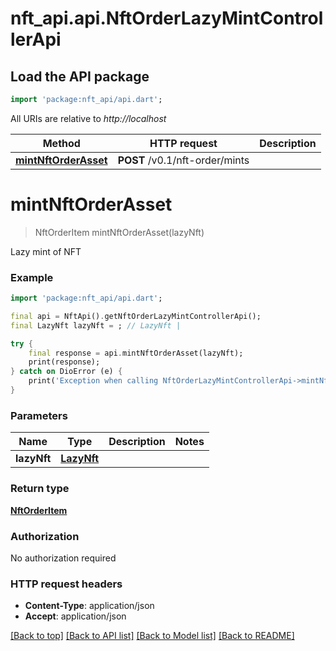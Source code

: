 # nft_api.api.NftOrderLazyMintControllerApi

## Load the API package
```dart
import 'package:nft_api/api.dart';
```

All URIs are relative to *http://localhost*

Method | HTTP request | Description
------------- | ------------- | -------------
[**mintNftOrderAsset**](NftOrderLazyMintControllerApi.md#mintnftorderasset) | **POST** /v0.1/nft-order/mints | 


# **mintNftOrderAsset**
> NftOrderItem mintNftOrderAsset(lazyNft)



Lazy mint of NFT

### Example
```dart
import 'package:nft_api/api.dart';

final api = NftApi().getNftOrderLazyMintControllerApi();
final LazyNft lazyNft = ; // LazyNft | 

try {
    final response = api.mintNftOrderAsset(lazyNft);
    print(response);
} catch on DioError (e) {
    print('Exception when calling NftOrderLazyMintControllerApi->mintNftOrderAsset: $e\n');
}
```

### Parameters

Name | Type | Description  | Notes
------------- | ------------- | ------------- | -------------
 **lazyNft** | [**LazyNft**](LazyNft.md)|  | 

### Return type

[**NftOrderItem**](NftOrderItem.md)

### Authorization

No authorization required

### HTTP request headers

 - **Content-Type**: application/json
 - **Accept**: application/json

[[Back to top]](#) [[Back to API list]](../README.md#documentation-for-api-endpoints) [[Back to Model list]](../README.md#documentation-for-models) [[Back to README]](../README.md)

